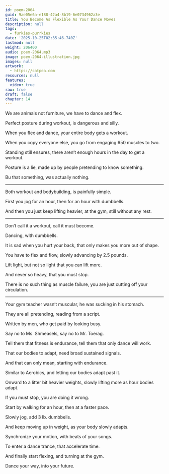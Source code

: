 ```yaml
---
id: poem-2064
guid: 9ae05e6a-e188-42a4-8b19-6e0734962a3e
title: You Become As Flexible As Your Dance Moves
description: null
tags:
  - furkies-purrkies
date: '2025-10-25T02:35:46.740Z'
lastmod: null
weight: 206400
audio: poem-2064.mp3
image: poem-2064-illustration.jpg
images: null
artwork:
  - https://catpea.com
resources: null
features:
  video: true
raw: true
draft: false
chapter: 14
---
```


We are animals not furniture,
we have to dance and flex.

Perfect posture during workout,
is dangerous and silly.

When you flex and dance,
your entire body gets a workout.

When you copy everyone else,
you go from engaging 650 muscles to two.

Standing still ensures,
there aren’t enough hours in the day to get a workout.

Posture is a lie,
made up by people pretending to know something.

Bu that something,
was actually nothing.

---

Both workout and bodybuilding,
is painfully simple.

First you jog for an hour,
then for an hour with dumbbells.

And then you just keep lifting heavier,
at the gym, still without any rest.

---

Don’t call it a workout,
call it must become.

Dancing,
with dumbbells.

It is sad when you hurt your back,
that only makes you more out of shape.

You have to flex and flow,
slowly advancing by 2.5 pounds.

Lift light,
but not so light that you can lift more.

And never so heavy,
that you must stop.

There is no such thing as muscle failure,
you are just cutting off your circulation.

---

Your gym teacher wasn’t muscular,
he was sucking in his stomach.

They are all pretending,
reading from a script.

Written by men,
who get paid by looking busy.

Say no to Ms. Shmeasels,
say no to Mr. Toerag.

Tell them that fitness is endurance,
tell them that only dance will work.

That our bodies to adapt,
need broad sustained signals.

And that can only mean,
starting with endurance.

Similar to Aerobics,
and letting our bodies adapt past it.

Onward to a litter bit heavier weights,
slowly lifting more as hour bodies adapt.

If you must stop,
you are doing it wrong.

Start by walking for an hour,
then at a faster pace.

Slowly jog,
add 3 lb. dumbbells.

And keep moving up in weight,
as your body slowly adapts.

Synchronize your motion,
with beats of your songs.

To enter a dance trance,
that accelerate time.

And finally start flexing,
and turning at the gym.

Dance your way,
into your future.
